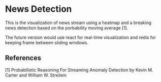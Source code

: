 # News Detection

This is the visualization of news stream using a heatmap and a breaking news detection based on the porbability moving average [1].

The future version would use react for real-time visualization and redis for keeping frame between sliding windows.


## References

[1] Probabilistic Reasoning For Streaming Anomaly Detection by Kevin M. Carter and William W. Streilein
